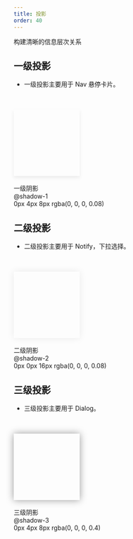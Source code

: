 ```yaml
---
title: 投影
order: 40
---
```


构建清晰的信息层次关系

## 一级投影

- 一级投影主要用于 Nav 悬停卡片。
<br/>
<br/>
<div style="width: 150px; height:150px; box-shadow: 0px 4px 8px rgba(0, 0, 0, 0.08)">
</div>
<br/>
一级阴影
<br/>
@shadow-1
<br/>
0px 4px 8px rgba(0, 0, 0, 0.08)

## 二级投影

- 二级投影主要用于 Notify，下拉选择。
<br/>
<br/>
<div style="width: 150px; height:150px; box-shadow: 0px 0px 16px rgba(0, 0, 0, 0.08)">
</div>
<br/>
二级阴影
<br/>
@shadow-2
<br/>
0px 0px 16px rgba(0, 0, 0, 0.08)

## 三级投影

- 三级投影主要用于 Dialog。
<br/>
<br/>
<div style="width: 150px; height:150px; box-shadow: 0px 0px 16px rgba(0, 0, 0, 0.4)">
</div>
<br/>
三级阴影
<br/>
@shadow-3
<br/>
0px 4px 8px rgba(0, 0, 0, 0.4)
